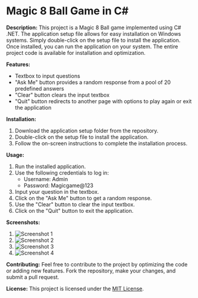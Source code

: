 # Magic 8 Ball Game in C#

**Description:**
This project is a Magic 8 Ball game implemented using C# .NET. The application setup file allows for easy installation on Windows systems. Simply double-click on the setup file to install the application. Once installed, you can run the application on your system. The entire project code is available for installation and optimization.

**Features:**
- Textbox to input questions
- "Ask Me" button provides a random response from a pool of 20 predefined answers
- "Clear" button clears the input textbox
- "Quit" button redirects to another page with options to play again or exit the application

**Installation:**
1. Download the application setup folder from the repository.
2. Double-click on the setup file to install the application.
3. Follow the on-screen instructions to complete the installation process.

**Usage:**
1. Run the installed application.
2. Use the following credentials to log in:
   - Username: Admin
   - Password: Magicgame@123
3. Input your question in the textbox.
4. Click on the "Ask Me" button to get a random response.
5. Use the "Clear" button to clear the input textbox.
6. Click on the "Quit" button to exit the application.

**Screenshots:**
1. ![Screenshot 1](https://github.com/tech-skil/Magic_8_ball_game/assets/130985031/462796b7-8632-4346-8ee4-3670bb3d5758)
2. ![Screenshot 2](https://github.com/tech-skil/Magic_8_ball_game/assets/130985031/e23fe0e0-7508-47e0-9942-af5c3afc14f9)
3. ![Screenshot 3](https://github.com/tech-skil/Magic_8_ball_game/assets/130985031/024a8250-e83f-4d0b-bcc1-fb651b3cc45b)
4. ![Screenshot 4](https://github.com/tech-skil/Magic_8_ball_game/assets/130985031/f8fe8827-ce15-4a34-94cd-bf6c4e1de1df)

**Contributing:**
Feel free to contribute to the project by optimizing the code or adding new features. Fork the repository, make your changes, and submit a pull request.

**License:**
This project is licensed under the [MIT License](link-to-license-file).
